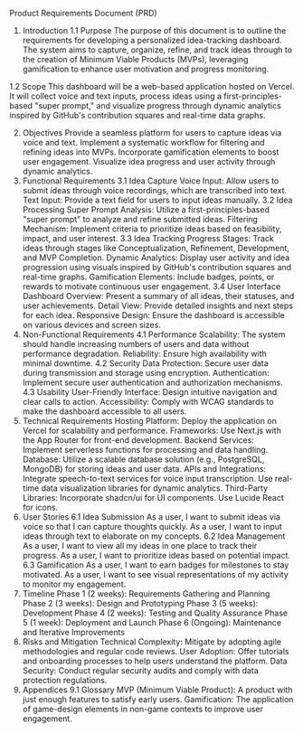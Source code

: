 Product Requirements Document (PRD)
1. Introduction
1.1 Purpose
The purpose of this document is to outline the requirements for developing a personalized idea-tracking dashboard. The system aims to capture, organize, refine, and track ideas through to the creation of Minimum Viable Products (MVPs), leveraging gamification to enhance user motivation and progress monitoring.

1.2 Scope
This dashboard will be a web-based application hosted on Vercel. It will collect voice and text inputs, process ideas using a first-principles-based "super prompt," and visualize progress through dynamic analytics inspired by GitHub's contribution squares and real-time data graphs.

2. Objectives
Provide a seamless platform for users to capture ideas via voice and text.
Implement a systematic workflow for filtering and refining ideas into MVPs.
Incorporate gamification elements to boost user engagement.
Visualize idea progress and user activity through dynamic analytics.
3. Functional Requirements
3.1 Idea Capture
Voice Input: Allow users to submit ideas through voice recordings, which are transcribed into text.
Text Input: Provide a text field for users to input ideas manually.
3.2 Idea Processing
Super Prompt Analysis: Utilize a first-principles-based "super prompt" to analyze and refine submitted ideas.
Filtering Mechanism: Implement criteria to prioritize ideas based on feasibility, impact, and user interest.
3.3 Idea Tracking
Progress Stages: Track ideas through stages like Conceptualization, Refinement, Development, and MVP Completion.
Dynamic Analytics: Display user activity and idea progression using visuals inspired by GitHub's contribution squares and real-time graphs.
Gamification Elements: Include badges, points, or rewards to motivate continuous user engagement.
3.4 User Interface
Dashboard Overview: Present a summary of all ideas, their statuses, and user achievements.
Detail View: Provide detailed insights and next steps for each idea.
Responsive Design: Ensure the dashboard is accessible on various devices and screen sizes.
4. Non-Functional Requirements
4.1 Performance
Scalability: The system should handle increasing numbers of users and data without performance degradation.
Reliability: Ensure high availability with minimal downtime.
4.2 Security
Data Protection: Secure user data during transmission and storage using encryption.
Authentication: Implement secure user authentication and authorization mechanisms.
4.3 Usability
User-Friendly Interface: Design intuitive navigation and clear calls to action.
Accessibility: Comply with WCAG standards to make the dashboard accessible to all users.
5. Technical Requirements
Hosting Platform: Deploy the application on Vercel for scalability and performance.
Frameworks: Use Next.js with the App Router for front-end development.
Backend Services: Implement serverless functions for processing and data handling.
Database: Utilize a scalable database solution (e.g., PostgreSQL, MongoDB) for storing ideas and user data.
APIs and Integrations:
Integrate speech-to-text services for voice input transcription.
Use real-time data visualization libraries for dynamic analytics.
Third-Party Libraries:
Incorporate shadcn/ui for UI components.
Use Lucide React for icons.
6. User Stories
6.1 Idea Submission
As a user, I want to submit ideas via voice so that I can capture thoughts quickly.
As a user, I want to input ideas through text to elaborate on my concepts.
6.2 Idea Management
As a user, I want to view all my ideas in one place to track their progress.
As a user, I want to prioritize ideas based on potential impact.
6.3 Gamification
As a user, I want to earn badges for milestones to stay motivated.
As a user, I want to see visual representations of my activity to monitor my engagement.
7. Timeline
Phase 1 (2 weeks): Requirements Gathering and Planning
Phase 2 (3 weeks): Design and Prototyping
Phase 3 (5 weeks): Development
Phase 4 (2 weeks): Testing and Quality Assurance
Phase 5 (1 week): Deployment and Launch
Phase 6 (Ongoing): Maintenance and Iterative Improvements
8. Risks and Mitigation
Technical Complexity: Mitigate by adopting agile methodologies and regular code reviews.
User Adoption: Offer tutorials and onboarding processes to help users understand the platform.
Data Security: Conduct regular security audits and comply with data protection regulations.
9. Appendices
9.1 Glossary
MVP (Minimum Viable Product): A product with just enough features to satisfy early users.
Gamification: The application of game-design elements in non-game contexts to improve user engagement.
</md>